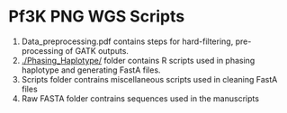 # Pf3K PNG WGS Scripts
 

 1. Data_preprocessing.pdf contains steps for hard-filtering, pre-processing of GATK outputs.
 2. [./Phasing_Haplotype/](Phasing_Haplotype) folder contains R scripts used in phasing haplotype and generating FastA files.
 3. Scripts folder contrains miscellaneous scripts used in cleaning FastA files
 4. Raw FASTA folder contrains sequences used in the manuscripts
